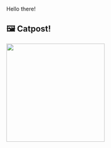 Hello there!



## 🖼️ Catpost!

<sub>
    <img src="https://cdn2.thecatapi.com/images/dra.jpg" height="256">
</sub>


